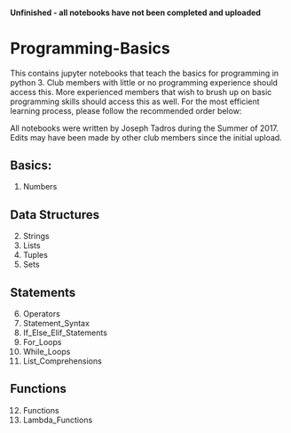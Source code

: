 #### Unfinished - all notebooks have not been completed and uploaded
# Programming-Basics
This contains jupyter notebooks that teach the basics for programming in python 3. Club members with little or no programming experience should access this. More experienced members that wish to brush up on basic programming skills should access this as well. For the most efficient learning process, please follow the recommended order below:

All notebooks were written by Joseph Tadros during the Summer of 2017. Edits may have been made by other club members since the initial upload.

## Basics:
  1. Numbers
## Data Structures
  2. Strings
  3. Lists
  4. Tuples
  5. Sets
## Statements
  6. Operators
  7. Statement_Syntax
  8. If_Else_Elif_Statements
  9. For_Loops
  10. While_Loops
  11. List_Comprehensions
## Functions
  12. Functions
  13. Lambda_Functions
